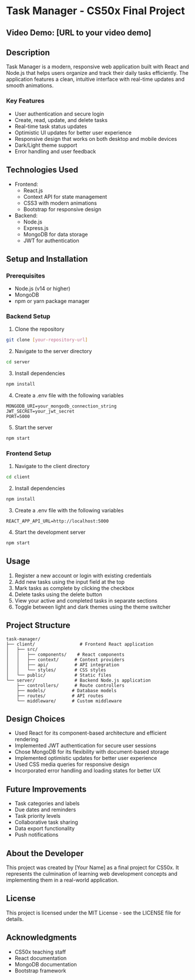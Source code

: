 # Task Manager - CS50x Final Project

## Video Demo: [URL to your video demo]

## Description

Task Manager is a modern, responsive web application built with React and Node.js that helps users organize and track their daily tasks efficiently. The application features a clean, intuitive interface with real-time updates and smooth animations.

### Key Features

- User authentication and secure login
- Create, read, update, and delete tasks
- Real-time task status updates
- Optimistic UI updates for better user experience
- Responsive design that works on both desktop and mobile devices
- Dark/Light theme support
- Error handling and user feedback

## Technologies Used

- Frontend:
  - React.js
  - Context API for state management
  - CSS3 with modern animations
  - Bootstrap for responsive design
- Backend:
  - Node.js
  - Express.js
  - MongoDB for data storage
  - JWT for authentication

## Setup and Installation

### Prerequisites

- Node.js (v14 or higher)
- MongoDB
- npm or yarn package manager

### Backend Setup

1. Clone the repository

```bash
git clone [your-repository-url]
```

2. Navigate to the server directory

```bash
cd server
```

3. Install dependencies

```bash
npm install
```

4. Create a .env file with the following variables

```
MONGODB_URI=your_mongodb_connection_string
JWT_SECRET=your_jwt_secret
PORT=5000
```

5. Start the server

```bash
npm start
```

### Frontend Setup

1. Navigate to the client directory

```bash
cd client
```

2. Install dependencies

```bash
npm install
```

3. Create a .env file with the following variables

```
REACT_APP_API_URL=http://localhost:5000
```

4. Start the development server

```bash
npm start
```

## Usage

1. Register a new account or login with existing credentials
2. Add new tasks using the input field at the top
3. Mark tasks as complete by clicking the checkbox
4. Delete tasks using the delete button
5. View your active and completed tasks in separate sections
6. Toggle between light and dark themes using the theme switcher

## Project Structure

```
task-manager/
├── client/                 # Frontend React application
│   ├── src/
│   │   ├── components/    # React components
│   │   ├── context/      # Context providers
│   │   ├── api/          # API integration
│   │   └── styles/       # CSS styles
│   └── public/           # Static files
└── server/               # Backend Node.js application
    ├── controllers/      # Route controllers
    ├── models/          # Database models
    ├── routes/          # API routes
    └── middleware/      # Custom middleware
```

## Design Choices

- Used React for its component-based architecture and efficient rendering
- Implemented JWT authentication for secure user sessions
- Chose MongoDB for its flexibility with document-based storage
- Implemented optimistic updates for better user experience
- Used CSS media queries for responsive design
- Incorporated error handling and loading states for better UX

## Future Improvements

- Task categories and labels
- Due dates and reminders
- Task priority levels
- Collaborative task sharing
- Data export functionality
- Push notifications

## About the Developer

This project was created by [Your Name] as a final project for CS50x. It represents the culmination of learning web development concepts and implementing them in a real-world application.

## License

This project is licensed under the MIT License - see the LICENSE file for details.

## Acknowledgments

- CS50x teaching staff
- React documentation
- MongoDB documentation
- Bootstrap framework
